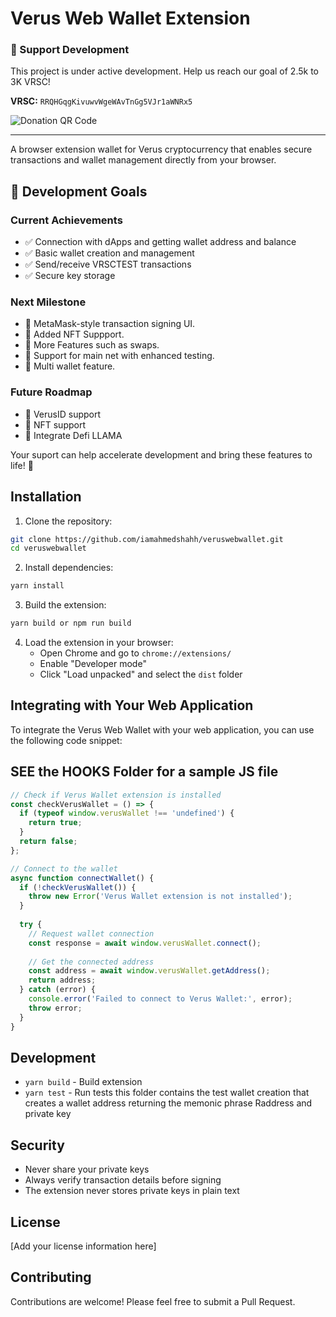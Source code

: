 # Verus Web Wallet Extension

### 🚀 Support Development
This project is under active development. Help us reach our goal of 2.5k to 3K VRSC!

**VRSC:** `RRQHGqgKivuwvWgeWAvTnGg5VJr1aWNRx5`

![Donation QR Code](https://api.qrserver.com/v1/create-qr-code/?size=150x150&data=RRQHGqgKivuwvWgeWAvTnGg5VJr1aWNRx5)

---

A browser extension wallet for Verus cryptocurrency that enables secure transactions and wallet management directly from your browser.

## 🎯 Development Goals

### Current Achievements

- ✅ Connection with dApps and getting wallet address and balance
- ✅ Basic wallet creation and management
- ✅ Send/receive VRSCTEST transactions
- ✅ Secure key storage


### Next Milestone
- 🔄 MetaMask-style transaction signing UI.
- 🔄 Added NFT Suppport.
- 🔄 More Features such as swaps.
- 🔄 Support for main net with enhanced testing.
- 🔄 Multi wallet feature.

### Future Roadmap
- 📍 VerusID support
- 📍 NFT support
- 📍 Integrate Defi LLAMA

Your suport can help accelerate development and bring these features to life! 🚀


## Installation

1. Clone the repository:
```bash
git clone https://github.com/iamahmedshahh/veruswebwallet.git
cd veruswebwallet
```

2. Install dependencies:
```bash
yarn install
```

3. Build the extension:
```bash
yarn build or npm run build
```

4. Load the extension in your browser:
   - Open Chrome and go to `chrome://extensions/`
   - Enable "Developer mode"
   - Click "Load unpacked" and select the `dist` folder

## Integrating with Your Web Application

To integrate the Verus Web Wallet with your web application, you can use the following code snippet:


## SEE the HOOKS Folder for a sample JS file 

```javascript
// Check if Verus Wallet extension is installed
const checkVerusWallet = () => {
  if (typeof window.verusWallet !== 'undefined') {
    return true;
  }
  return false;
};

// Connect to the wallet
async function connectWallet() {
  if (!checkVerusWallet()) {
    throw new Error('Verus Wallet extension is not installed');
  }
  
  try {
    // Request wallet connection
    const response = await window.verusWallet.connect();
    
    // Get the connected address
    const address = await window.verusWallet.getAddress();
    return address;
  } catch (error) {
    console.error('Failed to connect to Verus Wallet:', error);
    throw error;
  }
}

```

## Development

- `yarn build` - Build extension
- `yarn test` - Run tests this folder contains the test wallet creation that creates a wallet address returning the memonic phrase Raddress and private key

## Security

- Never share your private keys
- Always verify transaction details before signing
- The extension never stores private keys in plain text

## License

[Add your license information here]

## Contributing

Contributions are welcome! Please feel free to submit a Pull Request.

